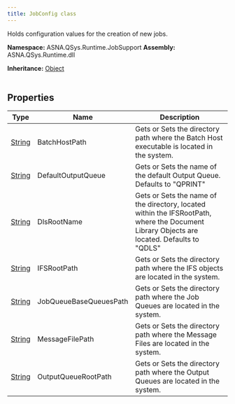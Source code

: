 ```yaml
---
title: JobConfig class
---
```


Holds configuration values for the creation of new jobs.

**Namespace:** ASNA.QSys.Runtime.JobSupport
**Assembly:** ASNA.QSys.Runtime.dll

**Inheritance:** [Object](https://docs.microsoft.com/en-us/dotnet/api/system.object)
<br>
<br>

## Properties

| Type | Name | Description
| --- | --- | --- 
| [String](https://learn.microsoft.com/en-us/dotnet/api/system.string?view=net-8.0) | BatchHostPath | Gets or Sets the directory path where the Batch Host executable is located in the system. |
| [String](https://learn.microsoft.com/en-us/dotnet/api/system.string?view=net-8.0) | DefaultOutputQueue | Gets or Sets the name of the default Output Queue. Defaults to "QPRINT" |
| [String](https://learn.microsoft.com/en-us/dotnet/api/system.string?view=net-8.0) | DlsRootName | Gets or Sets the name of the directory, located within the IFSRootPath, where the Document Library Objects are located. Defaults to "QDLS" |
| [String](https://learn.microsoft.com/en-us/dotnet/api/system.string?view=net-8.0) | IFSRootPath | Gets or Sets the directory path where the IFS objects are located in the system. |
| [String](https://learn.microsoft.com/en-us/dotnet/api/system.string?view=net-8.0) | JobQueueBaseQueuesPath | Gets or Sets the directory path where the Job Queues are located in the system. |
| [String](https://learn.microsoft.com/en-us/dotnet/api/system.string?view=net-8.0) | MessageFilePath | Gets or Sets the directory path where the Message Files are located in the system. |
| [String](https://learn.microsoft.com/en-us/dotnet/api/system.string?view=net-8.0) | OutputQueueRootPath | Gets or Sets the directory path where the Output Queues are located in the system. |
